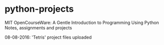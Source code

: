 # python-projects

MIT OpenCourseWare: A Gentle Introduction to Programming Using Python
Notes, assignments and projects

08-08-2016:
'Tetris' project files uploaded

